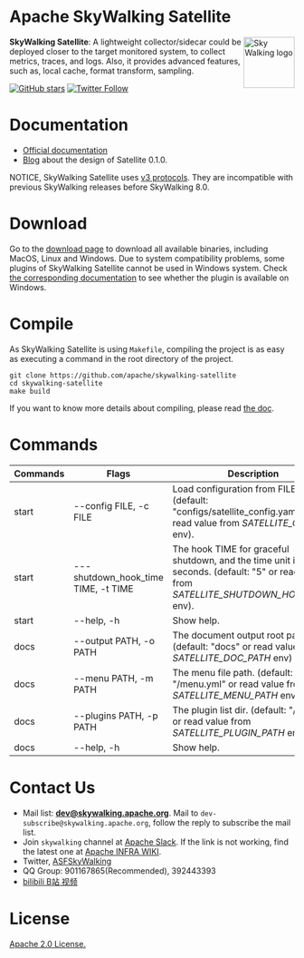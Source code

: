 Apache SkyWalking Satellite
==========

<img src="http://skywalking.apache.org/assets/logo.svg" alt="Sky Walking logo" height="90px" align="right" />

**SkyWalking Satellite**: A lightweight collector/sidecar could be deployed closer to the target monitored system, to collect metrics, traces, and logs. Also, it provides advanced features, such as, local cache, format transform, sampling.

[![GitHub stars](https://img.shields.io/github/stars/apache/skywalking.svg?style=for-the-badge&label=Stars&logo=github)](https://github.com/apache/skywalking)
[![Twitter Follow](https://img.shields.io/twitter/follow/asfskywalking.svg?style=for-the-badge&label=Follow&logo=twitter)](https://twitter.com/AsfSkyWalking)

# Documentation
- [Official documentation](https://skywalking.apache.org/docs/#SkyWalkingSatellite)
- [Blog](https://skywalking.apache.org/blog/2020-11-25-skywalking-satellite-0.1.0-design/) about the design of Satellite 0.1.0.

NOTICE, SkyWalking Satellite uses [v3 protocols](https://github.com/apache/skywalking/blob/master/docs/en/protocols/README.md). They are incompatible with previous SkyWalking releases before SkyWalking 8.0.

# Download
Go to the [download page](https://skywalking.apache.org/downloads/) to download all available binaries, including MacOS, Linux and Windows. Due to system compatibility problems, some plugins of SkyWalking Satellite cannot be used in Windows system. Check [the corresponding documentation](./docs/en/guides/compile/How-to-compile.md) to see whether the plugin is available on Windows.

# Compile
As SkyWalking Satellite is using `Makefile`, compiling the project is as easy as executing a command in the root directory of the project.
```shell script
git clone https://github.com/apache/skywalking-satellite
cd skywalking-satellite
make build
```
If you want to know more details about compiling, please read [the doc](./docs/en/guides/compile/How-to-compile.md).


# Commands
|  Commands| Flags   | Description  |
|  ----  | ----  |----  |
| start  | --config FILE, -c FILE | Load configuration from FILE. (default: "configs/satellite_config.yaml" or read value from *SATELLITE_CONFIG* env).|
| start  | ---shutdown_hook_time TIME, -t TIME | The hook TIME for graceful shutdown, and the time unit is seconds. (default: "5" or read value from *SATELLITE_SHUTDOWN_HOOK_TIME* env).|
| start  | --help, -h | Show help.|
| docs  | --output PATH, -o PATH | The document output root path. (default: "docs" or read value from *SATELLITE_DOC_PATH* env) |
| docs  | --menu PATH, -m PATH | The menu file path. (default: "/menu.yml" or read value from *SATELLITE_MENU_PATH* env) |
| docs  | --plugins PATH, -p PATH | The plugin list dir. (default: "/plugins" or read value from *SATELLITE_PLUGIN_PATH* env) |
| docs  | --help, -h | Show help.|


# Contact Us
* Mail list: **dev@skywalking.apache.org**. Mail to `dev-subscribe@skywalking.apache.org`, follow the reply to subscribe the mail list.
* Join `skywalking` channel at [Apache Slack](http://s.apache.org/slack-invite). If the link is not working, find the latest one at [Apache INFRA WIKI](https://cwiki.apache.org/confluence/display/INFRA/Slack+Guest+Invites).
* Twitter, [ASFSkyWalking](https://twitter.com/ASFSkyWalking)
* QQ Group: 901167865(Recommended), 392443393
* [bilibili B站 视频](https://space.bilibili.com/390683219)

# License
[Apache 2.0 License.](/LICENSE)
